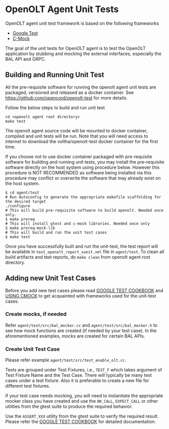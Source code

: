 # OpenOLT Agent Unit Tests

OpenOLT agent unit test framework is based on the following frameworks

- [Google Test](https://github.com/google/googletest)
- [C-Mock](https://github.com/hjagodzinski/C-Mock)

The goal of the unit tests for OpenOLT agent is to test the OpenOLT application
by stubbing and mocking the external interfaces, especially the BAL API and
GRPC.

## Building and Running Unit Test

All the pre-requisite software for running the openolt agent unit tests are
packaged, versioned and released as a docker container. See
https://github.com/opencord/openolt-test for more details.

Follow the below steps to build and run unit test

```shell
cd <openolt agent root directory>
make test
```

The openolt agent source code will be mounted to docker container, compiled and
unit tests will be run.  Note that you will need access to internet to download
the voltha/openolt-test docker container for the first time.

If you choose not to use docker container packaged with pre-requisite software
for building and running unit tests, you may install the pre-requisite software
directly on the host system using procedure below.  However this procedure is
NOT RECOMMENDED as software being installed via this procedure may conflict
or overwrite the software that may already exist on the host system.

```shell
$ cd agent/test
# Run Autoconfig to generate the appropriate makefile scaffolding for the desired target
./configure
# This will build pre-requisite software to build openolt. Needed once only.
$ make prereq
# This will install gtest and c-mock libraries. Needed once only
$ make prereq-mock-lib
# This will build and run the unit test cases
$ make test
```

Once you have successfully built and run the unit-test, the test report will be
available in `test_openolt_report_xunit.xml` file in `agent/test`.  To clean
all build artifacts and test reports, do `make clean` from openolt agent root
directory.

## Adding new Unit Test Cases

Before you add new test cases please read [GOOGLE TEST
COOKBOOK](https://github.com/google/googletest/blob/master/googlemock/docs/cook_book.md)
and [USING CMOCK](https://github.com/hjagodzinski/C-Mock/blob/master/README.md)
to get acquainted with frameworks used for the unit-test cases.

### Create mocks, if needed

Refer `agent/test/src/bal_mocker.cc` and `agent/test/src/bal_mocker.h` to see
how mock functions are created (if needed by your test case). In the
aforementioned examples, mocks are created for certain BAL APIs.

### Create Unit Test Case

Please refer example `agent/test/src/test_enable_olt.cc`.

Tests are grouped under Test Fixtures, i.e., `TEST_F` which takes argument of
Test Fixture Name and the Test Case. There will typically be many test cases
under a test fixture. Also it is preferable to create a new file for different
test fixtures.

If your test case needs mocking, you will need to instantiate the appropriate
mocker class you have created and use the `ON_CALL`, `EXPECT_CALL` or other
utilities from the gtest suite to produce the required behavior.

Use the `ASSERT_XXX` utility from the gtest suite to verify the required
result.  Please refer the [GOOGLE TEST
COOKBOOK](https://github.com/google/googletest/blob/master/googlemock/docs/cook_book.md)
for detailed documentation.

